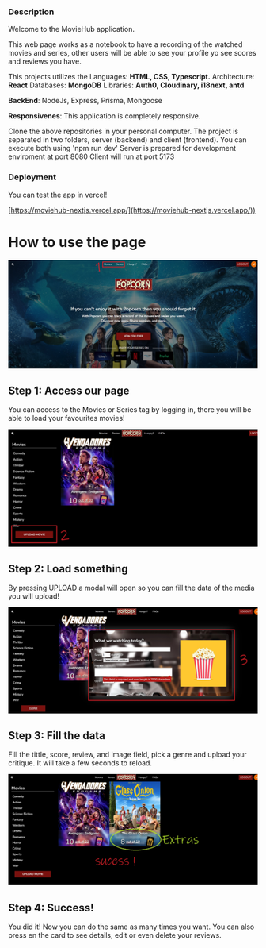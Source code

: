 ### Description

Welcome to the MovieHub application. 

This web page works as a notebook to have a  recording of the watched movies and series, other users will be able to see your profile yo see scores and reviews you have.

This projects utilizes the Languages: **HTML, CSS, Typescript.**
Architecture: **React**
Databases: **MongoDB**
Libraries: **Auth0, Cloudinary, i18next, antd**

**BackEnd**: NodeJs, Express, Prisma, Mongoose

**Responsivenes**: This application is completely responsive.

Clone the above repositories in your personal computer.
The project is separated in two folders, server (backend) and client (frontend).
You can execute both using 'npm run dev'
Server is prepared for development enviroment at port 8080
Client will run at port 5173

### Deployment

You can test the app in vercel!

  [https://moviehub-nextjs.vercel.app/](https://moviehub-nextjs.vercel.app/))


# How to use the page

![Step1.](client/src/assets/resources/steps/1.jpg "This is step1.")

## Step 1: Access our page
You can access to the Movies or Series tag by logging in, there you will be able to load your favourites movies!

![Step2.](client/src/assets/resources/steps/2.jpg "This is step2.")

## Step 2: Load something
By pressing UPLOAD a modal will open so you can fill the data of the media you will upload!

![Step3.](client/src/assets/resources/steps/3.jpg "This is step3.")

## Step 3: Fill the data
Fill the tittle, score, review, and image field, pick a genre and upload your critique. It will take a few seconds to reload.

![Step4.](client/src/assets/resources/steps/4.jpg "This is step4.")

## Step 4: Success!
You did it! Now you can do the same as many times you want. You can also press en the card to see details, edit or even delete your reviews.
